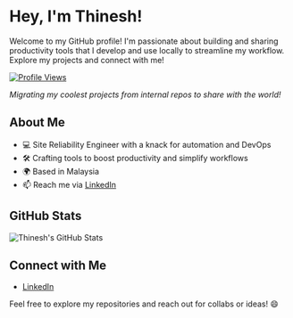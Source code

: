 # Hey, I'm Thinesh!

Welcome to my GitHub profile! I'm passionate about building and sharing productivity tools that I develop and use locally to streamline my workflow. Explore my projects and connect with me!

[![Profile Views](https://komarev.com/ghpvc/?username=thineshsubramani&label=Profile%20views&color=0e75b6&style=flat)](https://github.com/thineshsubramani)

*Migrating my coolest projects from internal repos to share with the world!*

## About Me
- 💻 Site Reliability Engineer with a knack for automation and DevOps
- 🛠️ Crafting tools to boost productivity and simplify workflows
- 🌍 Based in Malaysia 
- 📫 Reach me via [LinkedIn](https://linkedin.com/in/thineshsubramani)

## GitHub Stats
![Thinesh's GitHub Stats](https://github-readme-stats.vercel.app/api?username=thineshsubramani&show_icons=true&theme=transparent)

## Connect with Me
- [LinkedIn](https://linkedin.com/in/thineshsubramani)

Feel free to explore my repositories and reach out for collabs or ideas! 😄
